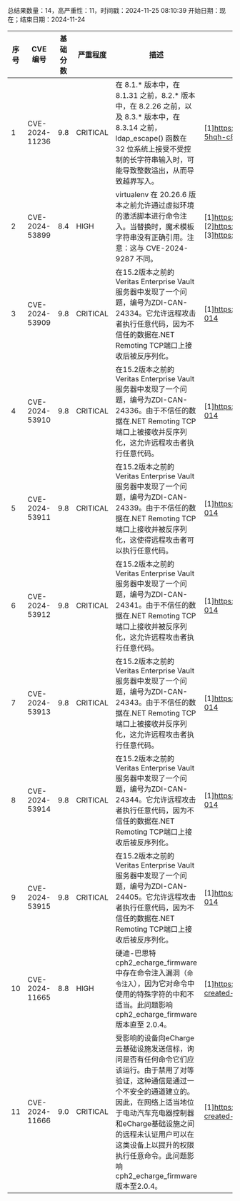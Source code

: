 总结果数量：14，高严重性：11，时间戳：2024-11-25 08:10:39
开始日期：现在；结束日期：2024-11-24

| 序号 | CVE 编号 | 基础分数 | 严重程度 | 描述 | 参考链接 |
|-----|--------|------------|----------|-------------|------------|
| 1 | CVE-2024-11236 | 9.8  | CRITICAL | 在 8.1.* 版本中，在 8.1.31 之前，8.2.* 版本中，在 8.2.26 之前，以及 8.3.* 版本中，在 8.3.14 之前，ldap_escape() 函数在 32 位系统上接受不受控制的长字符串输入时，可能导致整数溢出，从而导致越界写入。 | [1]https://github.com/php/php-src/security/advisories/GHSA-5hqh-c84r-qjcv |
| 2 | CVE-2024-53899 | 8.4  | HIGH | virtualenv 在 20.26.6 版本之前允许通过虚拟环境的激活脚本进行命令注入。当替换时，魔术模板字符串没有正确引用。注意：这与 CVE-2024-9287 不同。 | [1]https://github.com/pypa/virtualenv/issues/2768<br>[2]https://github.com/pypa/virtualenv/pull/2771<br>[3]https://github.com/pypa/virtualenv/releases/tag/20.26.6 |
| 3 | CVE-2024-53909 | 9.8  | CRITICAL | 在15.2版本之前的Veritas Enterprise Vault服务器中发现了一个问题，编号为ZDI-CAN-24334。它允许远程攻击者执行任意代码，因为不信任的数据在.NET Remoting TCP端口上接收后被反序列化。 | [1]https://www.veritas.com/content/support/en_US/security/VTS24-014 |
| 4 | CVE-2024-53910 | 9.8  | CRITICAL | 在15.2版本之前的Veritas Enterprise Vault服务器中发现了一个问题，编号为ZDI-CAN-24336。由于不信任的数据在.NET Remoting TCP端口上被接收并反序列化，这允许远程攻击者执行任意代码。 | [1]https://www.veritas.com/content/support/en_US/security/VTS24-014 |
| 5 | CVE-2024-53911 | 9.8  | CRITICAL | 在15.2版本之前的Veritas Enterprise Vault服务器中发现了一个问题，编号为ZDI-CAN-24339。由于不信任的数据在.NET Remoting TCP端口上接收并被反序列化，这使得远程攻击者可以执行任意代码。 | [1]https://www.veritas.com/content/support/en_US/security/VTS24-014 |
| 6 | CVE-2024-53912 | 9.8  | CRITICAL | 在15.2版本之前的Veritas Enterprise Vault服务器中发现了一个问题，编号为ZDI-CAN-24341。由于不信任的数据在.NET Remoting TCP端口上接收并被反序列化，这允许远程攻击者执行任意代码。 | [1]https://www.veritas.com/content/support/en_US/security/VTS24-014 |
| 7 | CVE-2024-53913 | 9.8  | CRITICAL | 在15.2版本之前的Veritas Enterprise Vault服务器中发现了一个问题，编号为ZDI-CAN-24343。由于不信任的数据在.NET Remoting TCP端口上被接收并反序列化，这允许远程攻击者执行任意代码。 | [1]https://www.veritas.com/content/support/en_US/security/VTS24-014 |
| 8 | CVE-2024-53914 | 9.8  | CRITICAL | 在15.2版本之前的Veritas Enterprise Vault服务器中发现了一个问题，编号为ZDI-CAN-24344。它允许远程攻击者执行任意代码，因为不信任的数据在.NET Remoting TCP端口上接收后被反序列化。 | [1]https://www.veritas.com/content/support/en_US/security/VTS24-014 |
| 9 | CVE-2024-53915 | 9.8  | CRITICAL | 在15.2版本之前的Veritas Enterprise Vault服务器中发现了一个问题，编号为ZDI-CAN-24405。它允许远程攻击者执行任意代码，因为不信任的数据在.NET Remoting TCP端口上接收后被反序列化。 | [1]https://www.veritas.com/content/support/en_US/security/VTS24-014 |
| 10 | CVE-2024-11665 | 8.8  | HIGH | 硬迪-巴思特 cph2_echarge_firmware 中存在命令注入漏洞（`命令注入`），因为它对命令中使用的特殊字符的中和不适当。此问题影响 cph2_echarge_firmware 版本直至 2.0.4。 | [1]https://www.onekey.com/resource/not-all-ev-chargers-are-created-equal |
| 11 | CVE-2024-11666 | 9.0  | CRITICAL | 受影响的设备向eCharge云基础设施发送信标，询问是否有任何命令它们应该运行。由于禁用了对等验证，这种通信是通过一个不安全的通道建立的。因此，在网络上适当地位于电动汽车充电器控制器和eCharge基础设施之间的远程未认证用户可以在这类设备上以提升的权限执行任意命令。此问题影响cph2_echarge_firmware版本至2.0.4。 | [1]https://www.onekey.com/resource/not-all-ev-chargers-are-created-equal |